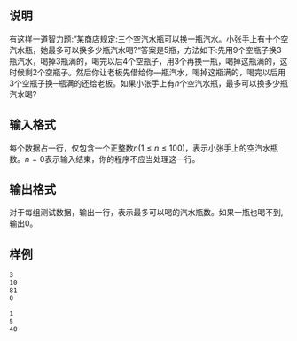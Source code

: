 <h2>说明</h2>

有这样一道智力题:“某商店规定:三个空汽水瓶可以换一瓶汽水。小张手上有十个空汽水瓶，她最多可以换多少瓶汽水喝?“答案是$5$瓶，方法如下:先用$9$个空瓶子换$3$瓶汽水，喝掉$3$瓶满的，喝完以后$4$个空瓶子，用$3$个再换一瓶，喝掉这瓶满的，这时候剩$2$个空瓶子。然后你让老板先借给你—瓶汽水，喝掉这瓶满的，喝完以后用$3$个空瓶子换─瓶满的还给老板。如果小张手上有$n$个空汽水瓶，最多可以换多少瓶汽水喝?
<h2>输入格式</h2>

每个数据占一行，仅包含一个正整数$n$($1 ≤n ≤100$)，表示小张手上的空汽水瓶数。$n=0$表示输入结束，你的程序不应当处理这一行。

<h2>输出格式</h2>

对于每组测试数据，输出一行，表示最多可以喝的汽水瓶数。如果一瓶也喝不到&#44;输出$0$。

<h2>样例</h2>
<pre><code class="language-input1">3
10
81
0</code></pre><pre><code class="language-output1">1
5
40</code></pre>
